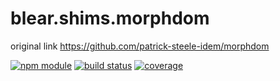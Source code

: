 # blear.shims.morphdom

original link <https://github.com/patrick-steele-idem/morphdom>

[![npm module][npm-img]][npm-url]
[![build status][travis-img]][travis-url]
[![coverage][coveralls-img]][coveralls-url]

[travis-img]: https://img.shields.io/travis/blearjs/blear.shims.morphdom/master.svg?style=flat-square
[travis-url]: https://travis-ci.org/blearjs/blear.shims.morphdom

[npm-img]: https://img.shields.io/npm/v/blear.shims.morphdom.svg?style=flat-square
[npm-url]: https://www.npmjs.com/package/blear.shims.morphdom

[coveralls-img]: https://img.shields.io/coveralls/blearjs/blear.shims.morphdom/master.svg?style=flat-square
[coveralls-url]: https://coveralls.io/github/blearjs/blear.shims.morphdom?branch=master

